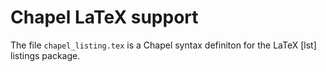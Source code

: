 Chapel LaTeX support
====================

The file `chapel_listing.tex` is a Chapel syntax definiton for the LaTeX
[lst] listings package.
